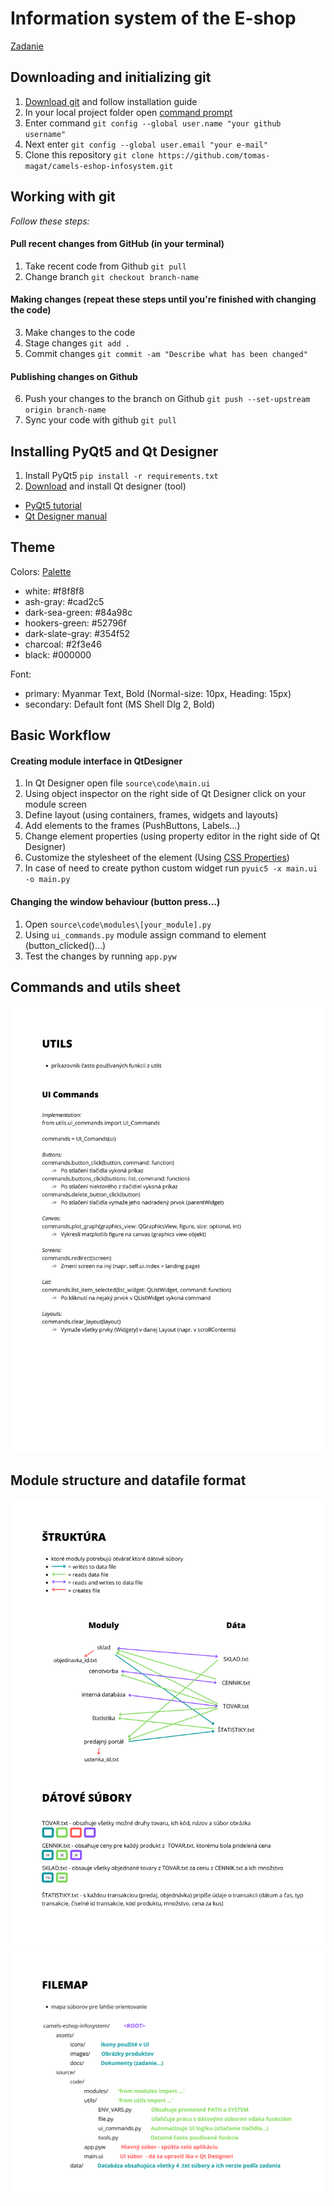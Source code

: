 # Information system of the E-shop

[Zadanie](assets/docs/zadanie.pdf)

## Downloading and initializing git

1. [Download git](https://git-scm.com/) and follow installation guide
2. In your local project folder open [command prompt](https://www.youtube.com/watch?v=bgSSJQolR0E)
3. Enter command `git config --global user.name "your github username"`
4. Next enter `git config --global user.email "your e-mail"`
5. Clone this repository `git clone https://github.com/tomas-magat/camels-eshop-infosystem.git`
 
## Working with git

*Follow these steps:*

#### Pull recent changes from GitHub (in your terminal)
1. Take recent code from Github `git pull`
2. Change branch `git checkout branch-name`

#### Making changes (repeat these steps until you're finished with changing the code)
3. Make changes to the code
4. Stage changes `git add .`
5. Commit changes `git commit -am "Describe what has been changed"`

#### Publishing changes on Github
6. Push your changes to the branch on Github `git push --set-upstream origin branch-name`
7. Sync your code with github `git pull`


## Installing PyQt5 and Qt Designer

1. Install PyQt5  `pip install -r requirements.txt`
2. [Download](https://build-system.fman.io/qt-designer-download) and install Qt designer (tool)  

- [PyQt5 tutorial](https://www.pythonguis.com/pyqt5-tutorial/)
- [Qt Designer manual](https://doc.qt.io/archives/qt-4.8/designer-manual.html)


## Theme

Colors: [Palette](https://coolors.co/palette/cad2c5-84a98c-52796f-354f52-2f3e46)
- white: #f8f8f8
- ash-gray: #cad2c5
- dark-sea-green: #84a98c
- hookers-green: #52796f
- dark-slate-gray: #354f52
- charcoal: #2f3e46
- black: #000000

Font: 
- primary: Myanmar Text, Bold (Normal-size: 10px, Heading: 15px)
- secondary: Default font (MS Shell Dlg 2, Bold)


## Basic Workflow

#### Creating module interface in QtDesigner
1. In Qt Designer open file `source\code\main.ui`
2. Using object inspector on the right side of Qt Designer click on your module screen
3. Define layout (using containers, frames, widgets and layouts)
4. Add elements to the frames (PushButtons, Labels...)
5. Change element properties (using property editor in the right side of Qt Designer) 
6. Customize the stylesheet of the element (Using [CSS Properties](https://www.youtube.com/watch?v=508C8dX9_og))
7. In case of need to create python custom widget run `pyuic5 -x main.ui -o main.py`

#### Changing the window behaviour (button press...)
1. Open `source\code\modules\[your_module].py`
2. Using `ui_commands.py` module assign command to element (button_clicked()...)
3. Test the changes by running `app.pyw`


## Commands and utils sheet
![](assets/docs/COMMANDS.png)


## Module structure and datafile format
![](assets/docs/STRUCTURE_2.png)
![](assets/docs/FILEMAP_2.png)
